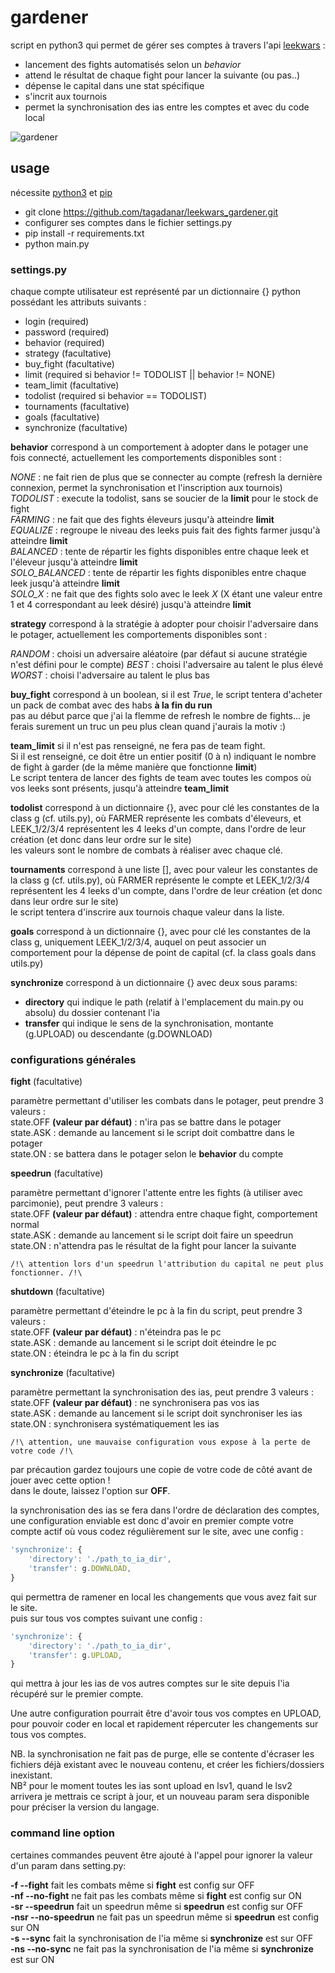 # gardener
script en python3 qui permet de gérer ses comptes à travers l'api [leekwars](https://leekwars.com) :
- lancement des fights automatisés selon un *behavior*
- attend le résultat de chaque fight pour lancer la suivante (ou pas..)
- dépense le capital dans une stat spécifique
- s'incrit aux tournois
- permet la synchronisation des ias entre les comptes et avec du code local

![gardener](https://i.imgur.com/L6sgsHJ.png)

## usage

nécessite [python3](https://www.python.org/downloads/) et [pip](https://pypi.org/project/pip/)

- git clone https://github.com/tagadanar/leekwars_gardener.git
- configurer ses comptes dans le fichier settings.py
- pip install -r requirements.txt
- python main.py

### settings.py

chaque compte utilisateur est représenté par un dictionnaire {} python possédant les attributs suivants :

- login (required)
- password (required)
- behavior (required)
- strategy (facultative)
- buy_fight (facultative)
- limit (required si behavior != TODOLIST || behavior != NONE)
- team_limit (facultative)
- todolist (required si behavior == TODOLIST)
- tournaments (facultative)
- goals (facultative)
- synchronize (facultative)

**behavior** correspond à un comportement à adopter dans le potager une fois connecté, actuellement les comportements disponibles sont :

_NONE_ : ne fait rien de plus que se connecter au compte (refresh la dernière connexion, permet la synchronisation et l'inscription aux tournois)  
_TODOLIST_ : execute la todolist, sans se soucier de la **limit** pour le stock de fight  
_FARMING_ : ne fait que des fights éleveurs jusqu'à atteindre **limit**  
_EQUALIZE_ : regroupe le niveau des leeks puis fait des fights farmer jusqu'à atteindre **limit**  
_BALANCED_ : tente de répartir les fights disponibles entre chaque leek et l'éleveur jusqu'à atteindre **limit**  
_SOLO\_BALANCED_ : tente de répartir les fights disponibles entre chaque leek jusqu'à atteindre **limit**  
_SOLO\_X_ : ne fait que des fights solo avec le leek *X* (X étant une valeur entre 1 et 4 correspondant au leek désiré) jusqu'à atteindre **limit**   

**strategy** correspond à la stratégie à adopter pour choisir l'adversaire dans le potager, actuellement les comportements disponibles sont :

_RANDOM_ : choisi un adversaire aléatoire (par défaut si aucune stratégie n'est défini pour le compte)
_BEST_ : choisi l'adversaire au talent le plus élevé
_WORST_ : choisi l'adversaire au talent le plus bas

**buy_fight** correspond à un boolean, si il est *True*, le script tentera d'acheter un pack de combat avec des habs **à la fin du run**  
pas au début parce que j'ai la flemme de refresh le nombre de fights... je ferais surement un truc un peu plus clean quand j'aurais la motiv :)

**team_limit** si il n'est pas renseigné, ne fera pas de team fight.  
Si il est renseigné, ce doit être un entier positif (0 à n) indiquant le nombre de fight à garder (de la même manière que fonctionne **limit**)  
Le script tentera de lancer des fights de team avec toutes les compos où vos leeks sont présents, jusqu'à atteindre **team_limit**

**todolist** correspond à un dictionnaire {}, avec pour clé les constantes de la class g (cf. utils.py), où FARMER représente les combats d'éleveurs, et LEEK\_1/2/3/4 représentent les 4 leeks d'un compte, dans l'ordre de leur création (et donc dans leur ordre sur le site)  
les valeurs sont le nombre de combats à réaliser avec chaque clé.

**tournaments** correspond à une liste [], avec pour valeur les constantes de la class g (cf. utils.py), où FARMER représente le compte et LEEK\_1/2/3/4 représentent les 4 leeks d'un compte, dans l'ordre de leur création (et donc dans leur ordre sur le site)  
le script tentera d'inscrire aux tournois chaque valeur dans la liste.

**goals** correspond à un dictionnaire {}, avec pour clé les constantes de la class g, uniquement LEEK\_1/2/3/4, auquel on peut associer un comportement pour la dépense de point de capital (cf. la class goals dans utils.py)

**synchronize** correspond à un dictionnaire {} avec deux sous params:  
- **directory** qui indique le path (relatif à l'emplacement du main.py ou absolu) du dossier contenant l'ia
- **transfer** qui indique le sens de la synchronisation, montante (g.UPLOAD) ou descendante (g.DOWNLOAD)

### configurations générales

**fight** (facultative)

paramètre permettant d'utiliser les combats dans le potager, peut prendre 3 valeurs :  
state.OFF **(valeur par défaut)** : n'ira pas se battre dans le potager  
state.ASK : demande au lancement si le script doit combattre dans le potager  
state.ON : se battera dans le potager selon le **behavior** du compte

**speedrun** (facultative)

paramètre permettant d'ignorer l'attente entre les fights (à utiliser avec parcimonie), peut prendre 3 valeurs :  
state.OFF **(valeur par défaut)** : attendra entre chaque fight, comportement normal  
state.ASK : demande au lancement si le script doit faire un speedrun  
state.ON : n'attendra pas le résultat de la fight pour lancer la suivante

```
/!\ attention lors d'un speedrun l'attribution du capital ne peut plus fonctionner. /!\
```

**shutdown** (facultative)

paramètre permettant d'éteindre le pc à la fin du script, peut prendre 3 valeurs :  
state.OFF **(valeur par défaut)** : n'éteindra pas le pc  
state.ASK : demande au lancement si le script doit éteindre le pc  
state.ON : éteindra le pc à la fin du script

**synchronize** (facultative)

paramètre permettant la synchronisation des ias, peut prendre 3 valeurs :  
state.OFF **(valeur par défaut)** : ne synchronisera pas vos ias  
state.ASK : demande au lancement si le script doit synchroniser les ias  
state.ON : synchronisera systématiquement les ias

```
/!\ attention, une mauvaise configuration vous expose à la perte de votre code /!\  
```

par précaution gardez toujours une copie de votre code de côté avant de jouer avec cette option !  
dans le doute, laissez l'option sur **OFF**.

la synchronisation des ias se fera dans l'ordre de déclaration des comptes, une configuration enviable est donc d'avoir en premier compte votre compte actif où vous codez régulièrement sur le site, avec une config :

```js
'synchronize': {
    'directory': './path_to_ia_dir',
    'transfer': g.DOWNLOAD,
}
```
qui permettra de ramener en local les changements que vous avez fait sur le site.  
puis sur tous vos comptes suivant une config :

```js
'synchronize': {
    'directory': './path_to_ia_dir',
    'transfer': g.UPLOAD,
}
```
qui mettra à jour les ias de vos autres comptes sur le site depuis l'ia récupéré sur le premier compte.

Une autre configuration pourrait être d'avoir tous vos comptes en UPLOAD, pour pouvoir coder en local et rapidement répercuter les changements sur tous vos comptes.

NB. la synchronisation ne fait pas de purge, elle se contente d'écraser les fichiers déjà existant avec le nouveau contenu, et créer les fichiers/dossiers inexistant.  
NB² pour le moment toutes les ias sont upload en lsv1, quand le lsv2 arrivera je mettrais ce script à jour, et un nouveau param sera disponible pour préciser la version du langage.

### command line option

certaines commandes peuvent être ajouté à l'appel pour ignorer la valeur d'un param dans setting.py:

**-f --fight** fait les combats même si **fight** est config sur OFF  
**-nf --no-fight** ne fait pas les combats même si **fight** est config sur ON  
**-sr --speedrun** fait un speedrun même si **speedrun** est config sur OFF  
**-nsr --no-speedrun** ne fait pas un speedrun même si **speedrun** est config sur ON  
**-s --sync** fait la synchronisation de l'ia même si **synchronize** est sur OFF  
**-ns --no-sync** ne fait pas la synchronisation de l'ia même si **synchronize** est sur ON
